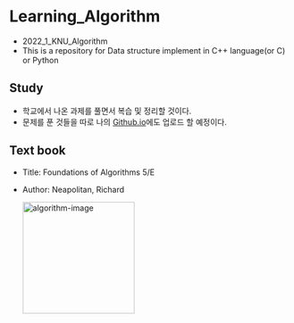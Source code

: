 # Learning_Algorithm
- 2022_1_KNU_Algorithm
- This is a repository for Data structure implement in C++ language(or C) or Python


## Study
- 학교에서 나온 과제를 풀면서 복습 및 정리할 것이다.
- 문제를 푼 것들을 따로 나의 [Github.io](https://mn1121m.github.io/myblog/)에도 업로드 할 예정이다.


## Text book
- Title: Foundations of Algorithms 5/E
- Author: Neapolitan, Richard

  <img width="200" alt="algorithm-image" src="http://image.kyobobook.co.kr/images/book/large/190/l9781284049190.jpg">
